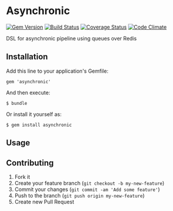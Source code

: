 # Asynchronic

[![Gem Version](https://badge.fury.io/rb/asynchronic.svg)](https://rubygems.org/gems/asynchronic)
[![Build Status](https://travis-ci.org/gabynaiman/asynchronic.svg?branch=master)](https://travis-ci.org/gabynaiman/asynchronic)
[![Coverage Status](https://coveralls.io/repos/gabynaiman/asynchronic/badge.svg?branch=master)](https://coveralls.io/r/gabynaiman/asynchronic?branch=master)
[![Code Climate](https://codeclimate.com/github/gabynaiman/asynchronic.svg)](https://codeclimate.com/github/gabynaiman/asynchronic)

DSL for asynchronic pipeline using queues over Redis

## Installation

Add this line to your application's Gemfile:

    gem 'asynchronic'

And then execute:

    $ bundle

Or install it yourself as:

    $ gem install asynchronic

## Usage


## Contributing

1. Fork it
2. Create your feature branch (`git checkout -b my-new-feature`)
3. Commit your changes (`git commit -am 'Add some feature'`)
4. Push to the branch (`git push origin my-new-feature`)
5. Create new Pull Request

